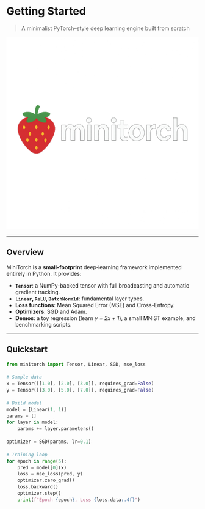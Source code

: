 # Getting Started

> A minimalist PyTorch–style deep learning engine built from scratch

![MiniTorch Banner](assets/banner.png)

---

## Overview

MiniTorch is a **small-footprint** deep‐learning framework implemented entirely in Python. It provides:

- **`Tensor`**: a NumPy-backed tensor with full broadcasting and automatic gradient tracking.  
- **`Linear`, `ReLU`, `BatchNorm1d`**: fundamental layer types.  
- **Loss functions**: Mean Squared Error (MSE) and Cross-Entropy.  
- **Optimizers**: SGD and Adam.  
- **Demos**: a toy regression (learn *y = 2x + 1*), a small MNIST example, and benchmarking scripts.

---

## Quickstart

```python
from minitorch import Tensor, Linear, SGD, mse_loss

# Sample data
x = Tensor([[1.0], [2.0], [3.0]], requires_grad=False)
y = Tensor([[3.0], [5.0], [7.0]], requires_grad=False)

# Build model
model = [Linear(1, 1)]
params = []
for layer in model:
    params += layer.parameters()

optimizer = SGD(params, lr=0.1)

# Training loop
for epoch in range(5):
    pred = model[0](x)
    loss = mse_loss(pred, y)
    optimizer.zero_grad()
    loss.backward()
    optimizer.step()
    print(f"Epoch {epoch}, Loss {loss.data:.4f}")
```



